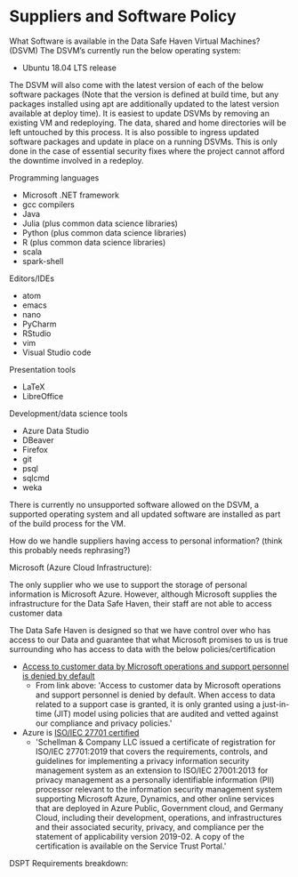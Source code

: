 # Suppliers and Software Policy

What Software is available in the Data Safe Haven Virtual Machines? (DSVM)
The DSVM’s currently run the below operating system:

+ Ubuntu 18.04 LTS release

The DSVM will also come with the latest version of each of the below software packages (Note that the version is defined at build time, but any packages installed using apt are additionally updated to the latest version available at deploy time).
It is easiest to update DSVMs by removing an existing VM and redeploying. The data, shared and home directories will be left untouched by this process.
It is also possible to ingress updated software packages and update in place on a running DSVMs. This is only done in the case of essential security fixes where the project cannot afford the downtime involved in a redeploy.

Programming languages

+ Microsoft .NET framework
+ gcc compilers
+ Java
+ Julia (plus common data science libraries)
+ Python (plus common data science libraries)
+ R (plus common data science libraries)
+ scala
+ spark-shell

Editors/IDEs

+ atom
+ emacs
+ nano
+ PyCharm
+ RStudio
+ vim
+ Visual Studio code

Presentation tools

+ LaTeX
+ LibreOffice

Development/data science tools

+ Azure Data Studio
+ DBeaver
+ Firefox
+ git
+ psql
+ sqlcmd
+ weka

There is currently no unsupported software allowed on the DSVM, a supported operating system and all updated software are installed as part of the build process for the VM.

How do we handle suppliers having access to personal information? (think this probably needs rephrasing?)

Microsoft (Azure Cloud Infrastructure):

The only supplier who we use to support the storage of personal information is Microsoft Azure. However, although Microsoft supplies the infrastructure for the Data Safe Haven, their staff are not able to access customer data

The Data Safe Haven is designed so that we have control over who has access to our Data and guarantee that what Microsoft promises to us is true surrounding who has access to data with the below policies/certification

+ [Access to customer data by Microsoft operations and support personnel is denied by default](https://docs.microsoft.com/en-us/azure/security/fundamentals/protection-customer-data)
  + From link above: 'Access to customer data by Microsoft operations and support personnel is denied by default. When access to data related to a support case is granted, it is only granted using a just-in-time (JIT) model using policies that are audited and vetted against our compliance and privacy policies.'
+ Azure is [ISO/IEC 27701 certified](https://azure.microsoft.com/en-gb/blog/azure-is-now-certified-for-the-iso-iec-27701-privacy-standard/)
  + 'Schellman & Company LLC issued a certificate of registration for ISO/IEC 27701:2019 that covers the requirements, controls, and guidelines for implementing a privacy information security management system as an extension to ISO/IEC 27001:2013 for privacy management as a personally identifiable information (PII) processor relevant to the information security management system supporting Microsoft Azure, Dynamics, and other online services that are deployed in Azure Public, Government cloud, and Germany Cloud, including their development, operations, and infrastructures and their associated security, privacy, and compliance per the statement of applicability version 2019-02. A copy of the certification is available on the Service Trust Portal.'

DSPT Requirements breakdown:



